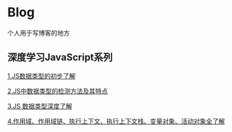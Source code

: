 # Blog

个人用于写博客的地方

## 深度学习JavaScript系列

[1.JS数据类型的初步了解](https://github.com/qza6268963/Blog/issues/2)

[2.JS中数据类型的检测方法及其特点](https://github.com/qza6268963/Blog/issues/3)

[3.JS 数据类型深度了解](https://github.com/qza6268963/Blog/issues/4)

[4.作用域、作用域链、执行上下文、执行上下文栈、变量对象、活动对象全了解](https://github.com/qza6268963/Blog/issues/5)
